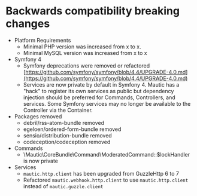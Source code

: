# Backwards compatibility breaking changes
*   Platform Requirements
    *   Minimal PHP version was increased from x to x.
    *   Minimal MySQL version was increased from x to x
*   Symfony 4
    *   Symfony deprecations were removed or refactored [https://github.com/symfony/symfony/blob/4.4/UPGRADE-4.0.md](https://github.com/symfony/symfony/blob/4.4/UPGRADE-4.0.md)
    *   Services are now private by default in Symfony 4. Mautic has a "hack" to register its own services as public but dependency injection should be preferred for Commands, Controllers, and services. Some Symfony services may no longer be available to the Controller via the Container.
*   Packages removed
    *   debril/rss-atom-bundle removed
    *   egeloen/ordered-form-bundle removed
    *   sensio/distribution-bundle removed
    *   codeception/codeception removed
*   Commands
    * \Mautic\CoreBundle\Command\ModeratedCommand::$lockHandler is now private
*   Services
    * `mautic.http.client` has been upgraded from GuzzleHttp 6 to 7
    * Refactored `mautic.webhook.http.client` to use `mautic.http.client` instead of `mautic.guzzle.client`
